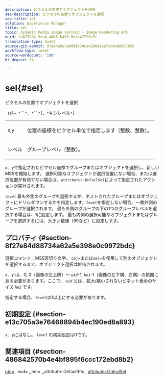 ```yaml
---
description: ピクセルの位置でオブジェクトを選択
seo-description: ピクセルの位置でオブジェクトを選択
seo-title: sel
solution: Experience Manager
title: sel
topic: Dynamic Media Image Serving - Image Rendering API
uuid: 2a679284-9da4-44b6-b495-8e1a47296e7c
translation-type: tm+mt
source-git-commit: 97a84e8e7edd3d834ca42069eae7c09c00d57938
workflow-type: tm+mt
source-wordcount: '188'
ht-degree: 2%

---
```



# sel{#sel}

ピクセルの位置でオブジェクトを選択

` sel= *``*, *``*[, *`キシレベル`*]`

<table id="simpletable_247FF35D791C43D3AB433B8CF49F8C91"> 
 <tr class="strow"> 
  <td class="stentry"> <p> <span class="varname"> x,y  </span> </p> </td> 
  <td class="stentry"> <p>位置の座標をピクセル単位で指定します（整数、整数）。 </p> </td> 
 </tr> 
 <tr class="strow"> 
  <td class="stentry"> <p> <span class="varname"> レベル </span> </p> </td> 
  <td class="stentry"> <p>グループレベル（整数）。 </p> </td> 
 </tr> 
</table>

*`x, y`*&#x200B;で指定されたピクセル座標でグループまたはオブジェクトを選択し、新しいMSSを開始します。 選択可能なオブジェクトが選択位置にない場合、または選択位置が有効でない場合は、`attribute::OnFailSel`によって指定されたアクションが実行されます。

*`level`* 最も外側のグループを選択するか、ネストされたグループまたはオブジェクトにドリルダウンするかを指定します。*`level`*&#x200B;を指定しない場合、一番外側のグループが選択されます。 最も外側のグループの下の1つのグループレベルを選択する場合は、1に設定します。 最も内側の選択可能なオブジェクトまたはグループを選択するには、大きい数値（99など）に設定します。

## プロパティ {#section-8f27e84d88734a62a5e398e0c9972bdc}

選択コマンド；MSS区切り文字。 `obj=`または`sel=`を使用して別のオブジェクトを選択するまで、オブジェクト選択は維持されます。

*`x, y`* は、0, 0（画像の左上隅）～  *`wid`*-1,  *`hei`*-1（画像の左下隅、右隅）の範囲にある必要があります。ここで、 *`wid`* とは、拡大/縮小されないビネット表示のサイズ *`hei`* です。

指定する場合、*`level`*&#x200B;は0以上にする必要があります。

## 初期設定 {#section-e13c705a3e76468894b4ec190ed8a893}

*`x, y`*&#x200B;にはなし。 *`level`* の初期設定は0です。

## 関連項目 {#section-486842570b4e4bf895f6ccc172ebd8b2}

[obj=](../../../../../ir-api/http-protocol/image-rendering-api-ref/c-ir-http-protocol-ref/c-ir-http-protocol-command-reference/r-ir-obj.md#reference-31e7dac7931b4e0eb3c7589f120a1e6a) , wid= [, ](../../../../../ir-api/http-protocol/image-rendering-api-ref/c-ir-http-protocol-ref/c-ir-http-protocol-command-reference/r-ir-wid.md#reference-b7e691b0624941168c94b2749ae233ec)hei= [, ](../../../../../ir-api/http-protocol/image-rendering-api-ref/c-ir-http-protocol-ref/c-ir-http-protocol-command-reference/r-ir-hei.md#reference-1c08f60365a94417a39867c09cac5478)attribute::DefaultPix [](../../../../../ir-api/material-cat/image-rendering-api-ref/c-ir-material-catalog/c-ir-attributes-reference/r-ir-defaultpix.md#reference-102c98f9b5d24d2aaaeb756653fb0e6f),  [attribute::OnFailSel](../../../../../ir-api/material-cat/image-rendering-api-ref/c-ir-material-catalog/c-ir-attributes-reference/r-ir-onfailsel.md#reference-f95e4a4a3c02412b87a2b0acca8a5513)
